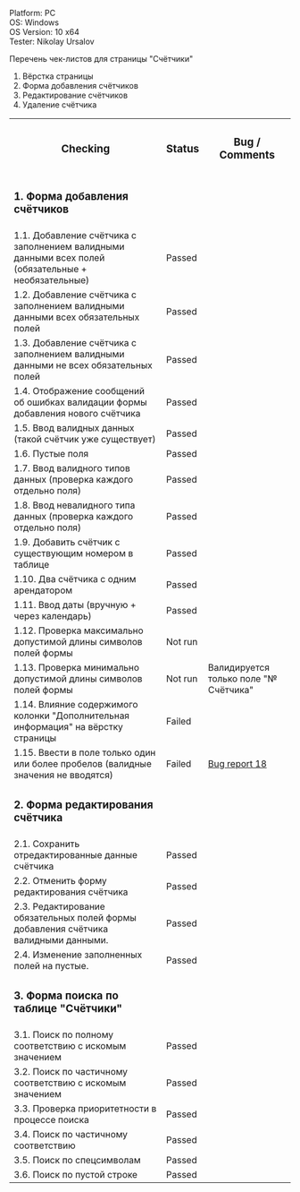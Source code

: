 




  Platform: PC<br>
  OS: Windows<br> 
  OS Version: 10 x64<br>
  Tester: Nikolay Ursalov<br>

Перечень чек-листов для страницы "Счётчики"
1. Вёрстка страницы
2. Форма добавления счётчиков
3. Редактирование счётчиков
4. Удаление счётчика

<table>

<tr>
  <th colspan="2"><h3>Checking</h3></th>
  <th><h3>Status</h3></th>
  <th><h3>Bug / Comments</h3></th>
</tr>

<tr>
  <td colspan="2"><h3>1. Форма добавления счётчиков</h3></td>
  <td></td>
  <td></td>
</tr>
<tr>
  <td colspan="2">1.1. Добавление счётчика с заполнением валидными данными всех полей (обязательные + необязательные)</td>
  <td>Passed</td>
  <td></td>
</tr>
<tr>
  <td colspan="2">1.2. Добавление счётчика с заполнением валидными данными всех обязательных полей</td>
  <td>Passed</td>
  <td></td>
</tr>
<tr>
  <td colspan="2">1.3. Добавление счётчика с заполнением валидными данными не всех обязательных полей</td>
  <td>Passed</td>
  <td></td>
</tr>
<tr>
  <td colspan="2">1.4. Отображение сообщений об ошибках валидации формы добавления нового счётчика</td>
  <td>Passed</td>
  <td></td>
</tr>



<tr>
  <td colspan="2">1.5. Ввод валидных данных (такой счётчик уже существует)</td>
  <td>Passed</td>
  <td></td>
</tr>
<tr>
  <td colspan="2">1.6. Пустые поля</td>
  <td>Passed</td>
  <td></td>
</tr>


<tr>
  <td colspan="2">1.7. Ввод валидного типов данных (проверка каждого отдельно поля)</td>
  <td>Passed</td>
  <td></td>
</tr>
<tr>
  <td colspan="2">1.8. Ввод невалидного типа данных (проверка каждого отдельно поля)</td>
  <td>Passed</td>
  <td></td>
</tr>
<tr>
  <td colspan="2">1.9. Добавить счётчик с существующим номером в таблице</td>
  <td>Passed</td>
  <td></td>
</tr>
<tr>
  <td colspan="2">1.10. Два счётчика с одним арендатором</td>
  <td>Passed</td>
  <td></td>
</tr>
<tr>
  <td colspan="2">1.11. Ввод даты (вручную + через календарь)</td>
  <td>Passed</td>
  <td></td>
</tr>
<tr>
  <td colspan="2">1.12. Проверка максимально допустимой длины символов полей формы</td>
  <td>Not run</td>
  <td></td>
</tr>
<tr>
  <td colspan="2">1.13. Проверка минимально допустимой длины символов полей формы</td>
  <td>Not run</td>
  <td>Валидируется только поле "№ Счётчика"</td>
</tr>

<tr>
  <td colspan="2">1.14. Влияние содержимого колонки "Дополнительная информация" на вёрстку страницы</td>
  <td>Failed</td>
  <td></td>
</tr>
<tr>
  <td colspan="2">1.15. Ввести в поле только один или более пробелов (валидные значения не вводятся)</td>
   <td>Failed</td>
  <td><a href="https://docs.google.com/spreadsheets/d/1Mv2mY9hbWDSlGGjgFNGqjdRMM87qUOtzmdZQoHYzZVo/edit?usp=share_link">Bug report 18</td>
</tr>

<tr>
  <td colspan="2"><h3>2. Форма редактирования счётчика</h3></td>
  <td></td>
  <td></td>
</tr>

<tr>
  <td colspan="2">2.1. Сохранить отредактированные данные счётчика</td>
  <td>Passed</td>
  <td></td>
</tr>
<tr>
  <td colspan="2">2.2. Отменить форму редактирования счётчика</td>
  <td>Passed</td>
  <td></td>
</tr>
<tr>
  <td colspan="2">2.3. Редактирование обязательных полей формы добавления счётчика валидными данными.</td>
  <td>Passed</td>
  <td></td>
</tr>
<tr>
  <td colspan="2">2.4. Изменение заполненных полей на пустые.</td>
  <td>Passed</td>
  <td></td>
</tr>

<tr>
  <td colspan="2"><h3>3. Форма поиска по таблице "Счётчики"</h3></td>
  <td></td>
  <td></td>
</tr>
<tr>
  <td colspan="2">3.1. Поиск по полному соответствию с искомым значением</td>
  <td>Passed</td>
  <td></td>
</tr>
<tr>
  <td colspan="2">3.2. Поиск по частичному соответствию с искомым значением</td>
  <td>Passed</td>
  <td></td>
</tr>
<tr>
  <td colspan="2">3.3. Проверка приоритетности в процессе поиска</td>
  <td>Passed</td>
  <td></td>
</tr>
<tr>
  <td colspan="2">3.4. Поиск по частичному соответствию</td>
  <td>Passed</td>
  <td></td>
</tr>
<tr>
  <td colspan="2">3.5. Поиск по спецсимволам </td>
  <td>Passed</td>
  <td></td>
</tr>
<tr>
  <td colspan="2">3.6. Поиск по пустой строке</td>
  <td>Passed</td>
  <td></td>
</tr>


</table>


